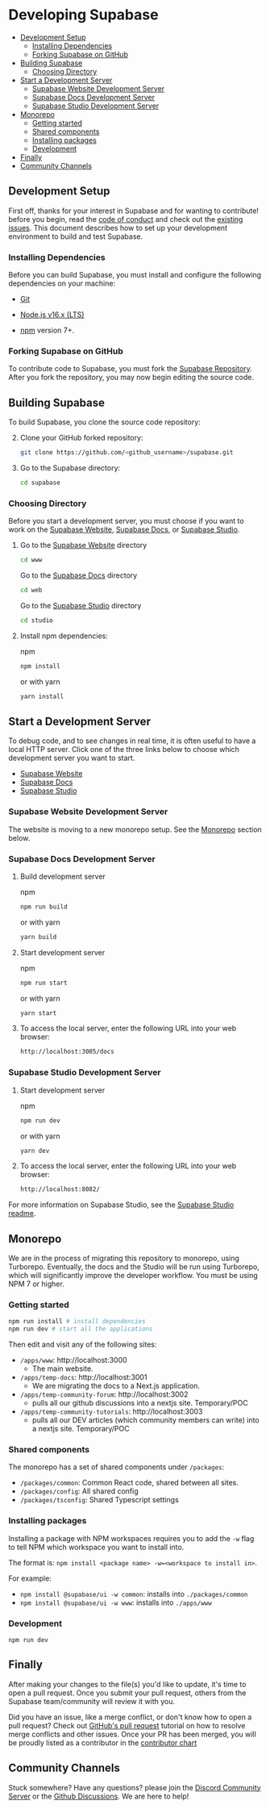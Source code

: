 # Developing Supabase

- [Development Setup](#development-setup)
  - [Installing Dependencies](#installing-dependencies)
  - [Forking Supabase on GitHub](#forking-supabase-on-github)
- [Building Supabase](#building-supabase)
  - [Choosing Directory](#choosing-directory)
- [Start a Development Server](#start-a-development-server)
  - [Supabase Website Development Server](#supabase-website-development-server)
  - [Supabase Docs Development Server](#supabase-docs-development-server)
  - [Supabase Studio Development Server](#supabase-studio-development-server)
- [Monorepo](#monorepo)
  - [Getting started](#getting-started)
  - [Shared components](#shared-components)
  - [Installing packages](#installing-packages)
  - [Development](#development)
- [Finally](#finally)
- [Community Channels](#community-channels)

## Development Setup

First off, thanks for your interest in Supabase and for wanting to contribute! before you begin, read the 
[code of conduct](https://github.com/supabase/.github/blob/main/CODE_OF_CONDUCT.md) and check out the 
[existing issues](https://github.com/supabase/supabase/issues). 
This document describes how to set up your development environment to build and test Supabase.

### Installing Dependencies

Before you can build Supabase, you must install and configure the following dependencies on your
machine:

- [Git](http://git-scm.com/)

- [Node.js v16.x (LTS)](http://nodejs.org)

- [npm](https://www.npmjs.com/) version 7+.

### Forking Supabase on GitHub

To contribute code to Supabase, you must fork the [Supabase Repository](https://github.com/supabase/supabase). After you fork the repository, you may now begin editing the source code.

## Building Supabase

To build Supabase, you clone the source code repository:

2. Clone your GitHub forked repository:

   ```sh
   git clone https://github.com/<github_username>/supabase.git
   ```

3. Go to the Supabase directory:
   ```sh
   cd supabase
   ```

### Choosing Directory

Before you start a development server, you must choose if you want to work on the [Supabase Website](https://supabase.com), [Supabase Docs](https://supabase.com/docs), or [Supabase Studio](https://app.supabase.io).

1. Go to the [Supabase Website](https://supabase.com) directory

   ```sh
   cd www
   ```

   Go to the [Supabase Docs](https://supabase.com/docs) directory

   ```sh
   cd web
   ```

   Go to the [Supabase Studio](https://app.supabase.io) directory

   ```sh
   cd studio
   ```

2. Install npm dependencies:

   npm

   ```sh
   npm install
   ```

   or with yarn

   ```sh
   yarn install
   ```

## Start a Development Server

To debug code, and to see changes in real time, it is often useful to have a local HTTP server. Click one of the three links below to choose which development server you want to start.

- [Supabase Website](#Supabase-Website-Development-Server)
- [Supabase Docs](#Supabase-Docs-Development-Server)
- [Supabase Studio](#Supabase-Studio-Development-Server)

### Supabase Website Development Server

The website is moving to a new monorepo setup. See the [Monorepo](#monorepo) section below.

### Supabase Docs Development Server

1. Build development server

   npm

   ```sh
   npm run build
   ```

   or with yarn

   ```sh
   yarn build
   ```

2. Start development server

   npm

   ```sh
   npm run start
   ```

   or with yarn

   ```sh
   yarn start
   ```

3. To access the local server, enter the following URL into your web browser:

   ```sh
   http://localhost:3005/docs
   ```

### Supabase Studio Development Server

1. Start development server

   npm

   ```sh
   npm run dev
   ```

   or with yarn

   ```sh
   yarn dev
   ```

2. To access the local server, enter the following URL into your web browser:

   ```sh
   http://localhost:8082/
   ```

For more information on Supabase Studio, see the [Supabase Studio readme](./studio/README.md).

## Monorepo

We are in the process of migrating this repository to monorepo, using Turborepo. 
Eventually, the docs and the Studio will be run using Turborepo, which will significantly improve the developer workflow.
You must be using NPM 7 or higher.

### Getting started

```sh
npm run install # install dependencies
npm run dev # start all the applications
```

Then edit and visit any of the following sites:

- `/apps/www`: http://localhost:3000
  - The main website.
- `/apps/temp-docs`: http://localhost:3001
  - We are migrating the docs to a Next.js application.
- `/apps/temp-community-forum`: http://localhost:3002 
  - pulls all our github discussions into a nextjs site. Temporary/POC
- `/apps/temp-community-tutorials`: http://localhost:3003 
  - pulls all our DEV articles (which community members can write) into a nextjs site. Temporary/POC


### Shared components

The monorepo has a set of shared components under `/packages`:

- `/packages/common`: Common React code, shared between all sites.
- `/packages/config`: All shared config
- `/packages/tsconfig`: Shared Typescript settings
### Installing packages

Installing a package with NPM workspaces requires you to add the `-w` flag to tell NPM which workspace you want to install into.

The format is: `npm install <package name> -w=<workspace to install in>`. 

For example: 

- `npm install @supabase/ui -w common`: installs into `./packages/common`
- `npm install @supabase/ui -w www`: installs into `./apps/www`

### Development

`npm run dev`



## Finally

After making your changes to the file(s) you'd like to update, it's time to open a pull request. Once you submit your pull request, others from the Supabase team/community will review it with you.

Did you have an issue, like a merge conflict, or don't know how to open a pull request? Check out [GitHub's pull request](https://docs.github.com/en/pull-requests/collaborating-with-pull-requests) tutorial on how to resolve merge conflicts and other issues. Once your PR has been merged, you will be proudly listed as a contributor in the [contributor chart](https://github.com/supabase/supabase/graphs/contributors)

## Community Channels

Stuck somewhere? Have any questions? please join the [Discord Community Server](https://discord.supabase.com/) or the [Github Discussions](https://github.com/supabase/supabase/discussions). We are here to help!
